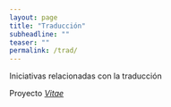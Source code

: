 ```yaml
---
layout: page
title: "Traducción"
subheadline: ""
teaser: ""
permalink: /trad/
---
```

Iniciativas relacionadas con la traducción

Proyecto [*Vitae*](https://alfonsodepalencia.github.io/Vitae/)